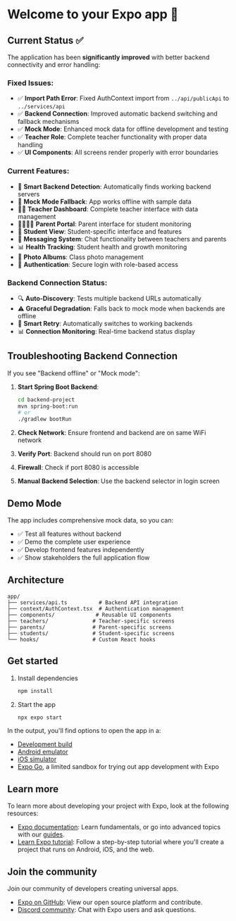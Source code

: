 # Welcome to your Expo app 👋

## Current Status ✅

The application has been **significantly improved** with better backend connectivity and error handling:

### Fixed Issues:
- ✅ **Import Path Error**: Fixed AuthContext import from `../api/publicApi` to `../services/api`
- ✅ **Backend Connection**: Improved automatic backend switching and fallback mechanisms
- ✅ **Mock Mode**: Enhanced mock data for offline development and testing
- ✅ **Teacher Role**: Complete teacher functionality with proper data handling
- ✅ **UI Components**: All screens render properly with error boundaries

### Current Features:
- 🔄 **Smart Backend Detection**: Automatically finds working backend servers
- 📱 **Mock Mode Fallback**: App works offline with sample data
- 👨‍🏫 **Teacher Dashboard**: Complete teacher interface with data management
- 👨‍👩‍👧‍👦 **Parent Portal**: Parent interface for student monitoring
- 👶 **Student View**: Student-specific interface and features
- 💬 **Messaging System**: Chat functionality between teachers and parents
- 📊 **Health Tracking**: Student health and growth monitoring
- 📸 **Photo Albums**: Class photo management
- 🔐 **Authentication**: Secure login with role-based access

### Backend Connection Status:
- 🔍 **Auto-Discovery**: Tests multiple backend URLs automatically
- ⚠️ **Graceful Degradation**: Falls back to mock mode when backends are offline
- 🔄 **Smart Retry**: Automatically switches to working backends
- 📊 **Connection Monitoring**: Real-time backend status display

## Troubleshooting Backend Connection

If you see "Backend offline" or "Mock mode":

1. **Start Spring Boot Backend**:
   ```bash
   cd backend-project
   mvn spring-boot:run
   # or
   ./gradlew bootRun
   ```

2. **Check Network**: Ensure frontend and backend are on same WiFi network

3. **Verify Port**: Backend should run on port 8080

4. **Firewall**: Check if port 8080 is accessible

5. **Manual Backend Selection**: Use the backend selector in login screen

## Demo Mode

The app includes comprehensive mock data, so you can:
- ✅ Test all features without backend
- ✅ Demo the complete user experience  
- ✅ Develop frontend features independently
- ✅ Show stakeholders the full application flow

## Architecture

```
app/
├── services/api.ts          # Backend API integration
├── context/AuthContext.tsx  # Authentication management
├── components/             # Reusable UI components
├── teachers/              # Teacher-specific screens
├── parents/               # Parent-specific screens
├── students/              # Student-specific screens
└── hooks/                 # Custom React hooks
```

## Get started

1. Install dependencies

   ```bash
   npm install
   ```

2. Start the app

   ```bash
   npx expo start
   ```

In the output, you'll find options to open the app in a:

- [Development build](https://docs.expo.dev/develop/development-builds/introduction/)
- [Android emulator](https://docs.expo.dev/workflow/android-studio-emulator/)
- [iOS simulator](https://docs.expo.dev/workflow/ios-simulator/)
- [Expo Go](https://expo.dev/go), a limited sandbox for trying out app development with Expo

## Learn more

To learn more about developing your project with Expo, look at the following resources:

- [Expo documentation](https://docs.expo.dev/): Learn fundamentals, or go into advanced topics with our [guides](https://docs.expo.dev/guides).
- [Learn Expo tutorial](https://docs.expo.dev/tutorial/introduction/): Follow a step-by-step tutorial where you'll create a project that runs on Android, iOS, and the web.

## Join the community

Join our community of developers creating universal apps.

- [Expo on GitHub](https://github.com/expo/expo): View our open source platform and contribute.
- [Discord community](https://chat.expo.dev): Chat with Expo users and ask questions.
